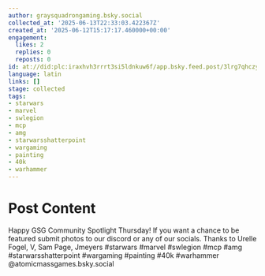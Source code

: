 ```yaml
---
author: graysquadrongaming.bsky.social
collected_at: '2025-06-13T22:33:03.422367Z'
created_at: '2025-06-12T15:17:17.460000+00:00'
engagement:
  likes: 2
  replies: 0
  reposts: 0
id: at://did:plc:iraxhvh3rrrt3si5ldnkuw6f/app.bsky.feed.post/3lrg7qhczyc27
language: latin
links: []
stage: collected
tags:
- starwars
- marvel
- swlegion
- mcp
- amg
- starwarsshatterpoint
- wargaming
- painting
- 40k
- warhammer
---
```


# Post Content

Happy GSG Community Spotlight Thursday! If you want a chance to be featured submit photos to our discord or any of our socials. Thanks to Urelle Fogel, V, Sam Page, Jmeyers #starwars #marvel #swlegion #mcp #amg #starwarsshatterpoint #wargaming #painting #40k #warhammer @atomicmassgames.bsky.social